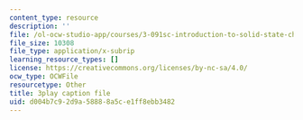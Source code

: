 ```yaml
---
content_type: resource
description: ''
file: /ol-ocw-studio-app/courses/3-091sc-introduction-to-solid-state-chemistry-fall-2010/d004b7c92d9a58888a5ce1ff8ebb3482_kI7D2lkcF8E.vtt
file_size: 10308
file_type: application/x-subrip
learning_resource_types: []
license: https://creativecommons.org/licenses/by-nc-sa/4.0/
ocw_type: OCWFile
resourcetype: Other
title: 3play caption file
uid: d004b7c9-2d9a-5888-8a5c-e1ff8ebb3482
---
```

